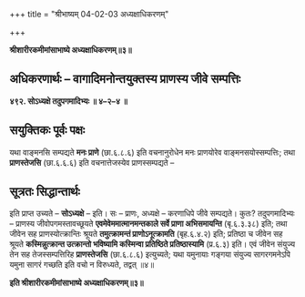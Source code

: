 +++
title = "श्रीभाष्यम् 04-02-03 अध्यक्षाधिकरणम्"

+++


**श्रीशारीरकमीमांसाभाष्ये अध्यक्षाधिकरणम्॥३॥**

## अधिकरणार्थः – वागादिमनोन्तयुक्तस्य प्राणस्य जीवे सम्पत्तिः

**४९२. सोऽध्यक्षे तदुपगमादिभ्यः ॥ ४–२–४ ॥**

## सयुक्तिकः पूर्वः पक्षः

यथा वाङ्मनसि सम्पद्यते **मनः प्राणे** (छा.६.८.६) इति वचनानुरोधेन मनः प्राणयोरेव वाङ्मनसयोस्सम्पत्तिः; तथा **प्राणस्तेजसि** (छा.६.६.६) इति वचनात्तेजस्येव प्राणस्सम्पद्यते –

## सूत्रतः सिद्धान्तार्थः

इति प्राप्त उच्यते – **सोऽध्यक्षे** – इति। सः – प्राणः, अध्यक्षे – करणाधिपे जीवे सम्पद्यते। कुतः? तदुपगमादिभ्यः – प्राणस्य जीवोपगमस्तावच्छूयते **एवमेवेममात्मानमन्तकाले सर्वे प्राणा अभिसमायन्ति** (बृ.६.३.३८) इति; तथा जीवेन सह प्राणस्योत्क्रान्तिः श्रूयते **तमुत्क्रामन्तं प्राणोऽनूत्क्रामति** (बृह.६.४.२) इति; प्रतिष्ठा च जीवेन सह श्रूयते **कस्मिन्नुत्क्रान्त उत्क्रान्तो भविष्यामि कस्मिन्वा प्रतिष्ठिते प्रतिष्ठास्यामि** (प्र.६.३) इति। एवं जीवेन संयुज्य तेन सह तेजस्सम्पत्तिरिह
**प्राणस्तेजसि** (छा.६.८.६) इत्युच्यते; यथा यमुनायाः गङ्गया संयुज्य सागरगमनेऽपि यमुना सागरं गच्छति इति वचो न विरुध्यते, तद्वत् ॥४॥

**इति श्रीशारीरकमीमांसाभाष्ये अध्यक्षाधिकरणम्॥३॥**


